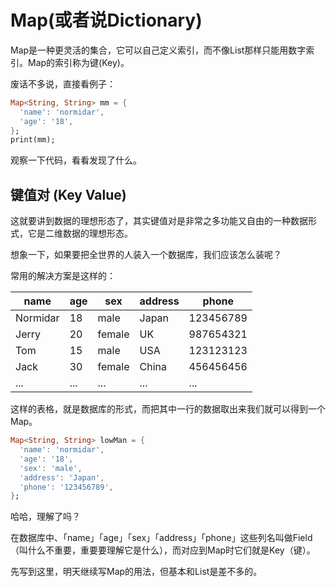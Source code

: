 # Map(或者说Dictionary)

Map是一种更灵活的集合，它可以自己定义索引，而不像List那样只能用数字索引。Map的索引称为键(Key)。

废话不多说，直接看例子：

```dart
Map<String, String> mm = {
  'name': 'normidar',
  'age': '18',
};
print(mm);
```

观察一下代码，看看发现了什么。


## 键值对 (Key Value)

这就要讲到数据的理想形态了，其实键值对是非常之多功能又自由的一种数据形式，它是二维数据的理想形态。


想象一下，如果要把全世界的人装入一个数据库，我们应该怎么装呢？

常用的解决方案是这样的：


| name | age | sex | address | phone |
| ---- | --- | --- | ------- | ----- |
| Normidar | 18 | male | Japan | 123456789 |
| Jerry | 20 | female | UK | 987654321 |
| Tom | 15 | male | USA | 123123123 |
| Jack | 30 | female | China | 456456456 |
| ... | ... | ... | ... | ... |

这样的表格，就是数据库的形式，而把其中一行的数据取出来我们就可以得到一个Map。

```dart
Map<String, String> lowMan = {
  'name': 'normidar',
  'age': '18',
  'sex': 'male',
  'address': 'Japan',
  'phone': '123456789',
};
```

哈哈，理解了吗？

在数据库中、「name」「age」「sex」「address」「phone」这些列名叫做Field（叫什么不重要，重要要理解它是什么），而对应到Map时它们就是Key（键）。

先写到这里，明天继续写Map的用法，但基本和List是差不多的。

